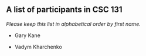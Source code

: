 A list of participants in CSC 131
---------------------------------

*Please keep this list in alphabetical order by first name.*

* Gary Kane

* Vadym Kharchenko
